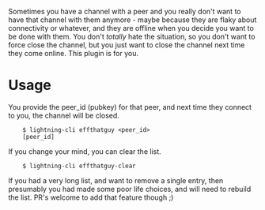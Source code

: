 Sometimes you have a channel with a peer and you really don't want to have that channel with them anymore - maybe because they are flaky about connectivity or whatever, and they are offline when you decide you want to be done with them.  You don't *totally* hate the situation, so you don't want to force close the channel, but you just want to close the channel next time they come online.  This plugin is for you.

# Usage

You provide the peer_id (pubkey) for that peer, and next time they connect to you, the channel will be closed.

        $ lightning-cli effthatguy <peer_id>
        [peer_id]


If you change your mind, you can clear the list.

        $ lightning-cli effthatguy-clear

If you had a very long list, and want to remove a single entry,
then presumably you had made some poor life choices, and will need
to rebuild the list.  PR's welcome to add that feature though ;)